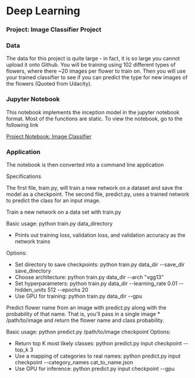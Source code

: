 # Deep Learning 

### Project: Image Classifier Project 


### Data

The data for this project is quite large - in fact, it is so large you cannot upload it onto Github. You will be training using 102 different types of flowers, where there ~20 images per flower to train on.  Then you will use your trained classifier to see if you can predict the type for new images of the flowers (Quoted from Udacity).

### Jupyter Notebook

This notebook implements the inception model in the jupyter notebook format. Most of the functions are static. To view the notebook, go to the following link

[Project Notebook: Image Classifier](http://nbviewer.jupyter.org/github/chenbowen184/Udacity_Data_Science_Projects/blob/master/Project%202%20-%20Image%20Classifier%20Application/Image%20Classifier%20Project.ipynb?flush_cache=true)

### Application

The notebook is then converted into a command line application

Specifications

The first file, train.py, will train a new network on a dataset and save the model as a checkpoint. The second file, predict.py, uses a trained network to predict the class for an input image. 

Train a new network on a data set with train.py

Basic usage: python train.py data_directory
* Prints out training loss, validation loss, and validation accuracy as the network trains

Options:
* Set directory to save checkpoints: python train.py data_dir --save_dir save_directory
* Choose architecture: python train.py data_dir --arch "vgg13"
* Set hyperparameters: python train.py data_dir --learning_rate 0.01 --hidden_units 512 --epochs 20
* Use GPU for training: python train.py data_dir --gpu

Predict flower name from an image with predict.py along with the probability of that name. That is, you'll pass in a single image * /path/to/image and return the flower name and class probability.

Basic usage: python predict.py /path/to/image checkpoint
Options:
* Return top K most likely classes: python predict.py input checkpoint --top_k 3
* Use a mapping of categories to real names: python predict.py input checkpoint --category_names cat_to_name.json
* Use GPU for inference: python predict.py input checkpoint --gpu

